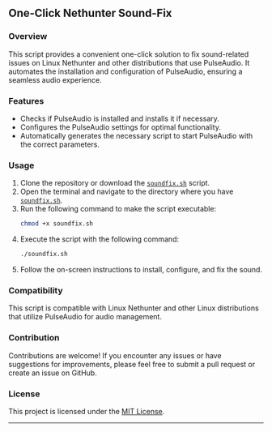 ## One-Click Nethunter Sound-Fix

### Overview
This script provides a convenient one-click solution to fix sound-related issues on Linux Nethunter and other distributions that use PulseAudio. It automates the installation and configuration of PulseAudio, ensuring a seamless audio experience.

### Features
- Checks if PulseAudio is installed and installs it if necessary.
- Configures the PulseAudio settings for optimal functionality.
- Automatically generates the necessary script to start PulseAudio with the correct parameters.

### Usage
1. Clone the repository or download the [`soundfix.sh`](./soundfix.sh) script.
2. Open the terminal and navigate to the directory where you have [`soundfix.sh`](./soundfix.sh).
3. Run the following command to make the script executable:
   ```bash
   chmod +x soundfix.sh
   ```
4. Execute the script with the following command:
   ```bash
   ./soundfix.sh
   ```
5. Follow the on-screen instructions to install, configure, and fix the sound.


### Compatibility
This script is compatible with Linux Nethunter and other Linux distributions that utilize PulseAudio for audio management.

### Contribution
Contributions are welcome! If you encounter any issues or have suggestions for improvements, please feel free to submit a pull request or create an issue on GitHub.

### License
This project is licensed under the [MIT License](LICENSE).

---
